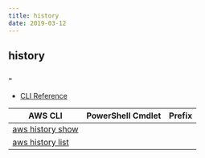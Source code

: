 ```yaml
---
title: history
date: 2019-03-12
---
```


## history

### -

* [CLI Reference](https://docs.aws.amazon.com/cli/latest/reference/history/index.html)

|AWS CLI|PowerShell Cmdlet|Prefix|
|----|----|:--:|
|[aws history show](https://docs.aws.amazon.com/cli/latest/reference/history/show.html)|||
|[aws history list](https://docs.aws.amazon.com/cli/latest/reference/history/list.html)|||


